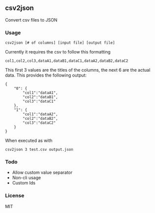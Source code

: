 ## csv2json

Convert csv files to JSON
### Usage

```
csv2json [# of columns] [input file] [output file]
```

Currently it requires the csv to follow this formatting
```
col1,col2,col3,dataA1,dataB1,dataC1,dataA2,dataB2,dataC2
```
This first 3 values are the titles of the columns, the next 6 are the actual data.
This provides the following output:
```
{
    "0": {
        "col1":"dataA1",
        "col2":"dataB1",
        "col3":"dataC1"
    },
    "1": {
        "col1":"dataA2",
        "col2":"dataB2",
        "col3":"dataC2"
    }
}
```
When executed as with
```
csv2json 3 test.csv output.json
```

### Todo

* Allow custom value separator
* Non-cli usage
* Custom Ids

### License

MIT
